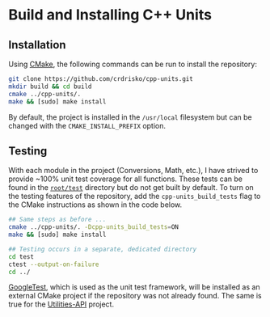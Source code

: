 # Build and Installing C++ Units

## Installation

Using [CMake](https://cmake.org), the following commands can be run to install the repository:

```bash
git clone https://github.com/crdrisko/cpp-units.git
mkdir build && cd build
cmake ../cpp-units/.
make && [sudo] make install
```

By default, the project is installed in the `/usr/local` filesystem but can be changed with the `CMAKE_INSTALL_PREFIX` option.

## Testing

With each module in the project (Conversions, Math, etc.), I have strived to provide ~100% unit test coverage for all functions. These tests can be found in the [`root/test`](https://github.com/crdrisko/cpp-units/tree/master/test) directory but do not get built by default. To turn on the testing features of the repository, add the `cpp-units_build_tests` flag to the CMake instructions as shown in the code below.

```bash
## Same steps as before ...
cmake ../cpp-units/. -Dcpp-units_build_tests=ON
make && [sudo] make install

## Testing occurs in a separate, dedicated directory
cd test
ctest --output-on-failure
cd ../
```

[GoogleTest](https://github.com/google/googletest), which is used as the unit test framework, will be installed as an external CMake project if the repository was not already found. The same is true for the [Utilities-API](https://github.com/crdrisko/utilities-api) project.

